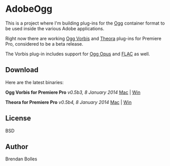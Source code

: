 AdobeOgg
========

This is a project where I'm building plug-ins for the [Ogg](http://www.xiph.org/ogg/) container format to be used inside the various Adobe applications.

Right now there are working [Ogg Vorbis](http://www.vorbis.com/) and [Theora](http://www.theora.org/) plug-ins for Premiere Pro, considered to be a beta release.

The Vorbis plug-in includes support for [Ogg Opus](http://opus-codec.org/) and [FLAC](http://xiph.org/flac/) as well.


Download
--------
Here are the latest binaries:

**Ogg Vorbis for Premiere Pro** _v0.5b3, 8 January 2014_
[Mac](http://www.fnordware.com/downloads/Ogg_v0.5b3_mac.zip) | [Win](http://www.fnordware.com/downloads/Ogg_v0.5b3_win.zip)

**Theora for Premiere Pro** _v0.5b4, 8 January 2014_
[Mac](http://www.fnordware.com/downloads/Theora_v0.5b4_mac.zip) | [Win](http://www.fnordware.com/downloads/Theora_v0.5b4_win.zip)


License
-------
BSD


Author
------
Brendan Bolles